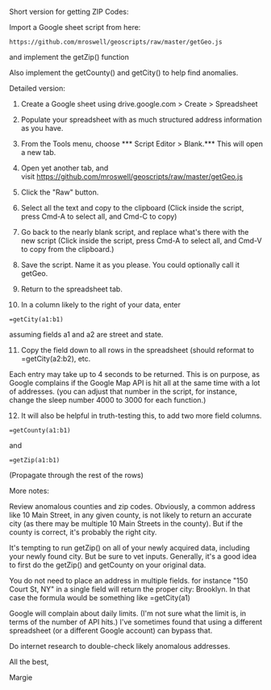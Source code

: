 Short version for getting ZIP Codes: 

Import a Google sheet script from here:
```
https://github.com/mroswell/geoscripts/raw/master/getGeo.js
```
and implement the getZip() function

Also implement the getCounty() and getCity() to help find anomalies.



Detailed version:

1. Create a Google sheet using drive.google.com > Create > Spreadsheet

2. Populate your spreadsheet with as much structured address information as you have.

3. From the Tools menu, choose *** Script Editor > Blank.*** This will open a new tab.

4. Open yet another tab, and visit https://github.com/mroswell/geoscripts/raw/master/getGeo.js

5. Click the "Raw" button.

6. Select all the text and copy to the clipboard (Click inside the script, press Cmd-A to select all, and Cmd-C to copy)

7. Go back to the nearly blank script, and replace what's there with the new script (Click inside the script, press Cmd-A to select all, and Cmd-V to copy from the clipboard.)

8. Save the script. Name it as you please. You could optionally call it getGeo.

9. Return to the spreadsheet tab.

10. In a column likely to the right of your data, enter
  ```
  =getCity(a1:b1) 
  ```
assuming fields a1 and a2 are street and state.

11. Copy the field down to all rows in the spreadsheet (should reformat to =getCity(a2:b2), etc.

Each entry may take up to 4 seconds to be returned. This is on purpose, as Google complains if the Google Map API is hit all at the same time with a lot of addresses.
(you can adjust that number in the script, for instance, change the sleep number 4000 to 3000 for each function.)

12. It will also be helpful in truth-testing this, to add two more field columns.
```
=getCounty(a1:b1)
```
and
```
=getZip(a1:b1)
```
(Propagate through the rest of the rows)

More notes:

Review anomalous counties and zip codes. Obviously, a common address like 10 Main Street, in any given county, is not likely to return an accurate city (as there may be multiple 10 Main Streets in the county). But if the county is correct, it's probably the right city.

It's tempting to run getZip() on all of your newly acquired data, including your newly found city. But be sure to vet inputs. Generally, it's a good idea to first do the getZip() and getCounty on your original data. 

You do not need to place an address in multiple fields. for instance "150 Court St, NY" in a single field will return the proper city: Brooklyn. In that case the formula would be something like =getCity(a1)

Google will complain about daily limits. (I'm not sure what the limit is, in terms of the number of API hits.) I've sometimes found that using a different spreadsheet (or a different Google account) can bypass that.

Do internet research to double-check likely anomalous addresses.

All the best,

Margie
